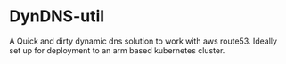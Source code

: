 # DynDNS-util
A Quick and dirty dynamic dns solution to work with aws route53.  Ideally set up for deployment to an arm based kubernetes cluster.
